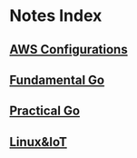 # Notes Index
## [AWS Configurations](AWSConfigurations.md)
## [Fundamental Go](Fundamental_Go.md)
## [Practical Go](Practical_Go.md)
## [Linux&IoT](Linux&IoT.md)

